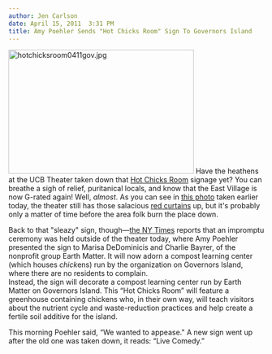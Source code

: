 ```yaml
---
author: Jen Carlson
date: April 15, 2011  3:31 PM
title: Amy Poehler Sends "Hot Chicks Room" Sign To Governors Island
---
```


<p><span class="mt-enclosure mt-enclosure-image" style="display: inline;"> <img alt="hotchicksroom0411gov.jpg" src="https://web.archive.org/web/20110516025749im_/http://gothamist.com/attachments/arts_jen/hotchicksroom0411gov.jpg" width="365" height="244" class="image-right"> </span>Have the heathens at the UCB Theater taken down that <a href="https://web.archive.org/web/20110516025749/http://gothamist.com/2011/03/17/hot_chicks_room.php">Hot Chicks Room</a> signage yet? You can breathe a sigh of relief, puritanical locals, and know that the East Village is now G-rated again! Well, <em>almost</em>. As you can see in <a href="https://web.archive.org/web/20110516025749/http://evgrieve.com/2011/04/hot-chicks-room-sign-will-now-bring.html">this photo</a> taken earlier today, the theater still has those salacious <a href="https://web.archive.org/web/20110516025749/http://gothamist.com/2011/03/30/local_comedy_venue_trying_to_turn_e.php">red curtains</a> up, but it&apos;s probably only a matter of time before the area folk burn the place down.</p>

<p>Back to that &quot;sleazy&quot; sign, though&#x2014;<a href="https://web.archive.org/web/20110516025749/http://artsbeat.blogs.nytimes.com/2011/04/15/tempest-in-a-compost-heap-controversial-comedy-sign-gets-a-funny-new-home/?partner=rss&amp;emc=rss">the NY Times</a> reports that an impromptu ceremony was held outside of the theater today, where Amy Poehler presented the sign to Marisa DeDominicis and Charlie Bayrer, of the nonprofit group Earth Matter. It will now adorn a compost learning center (which houses <em>chick</em>ens) run by the organization on Governors Island, where there are no residents to complain.<br>
Instead, the sign will decorate a compost learning center run by Earth Matter on Governors Island. This &#x201C;Hot Chicks Room&#x201D; will feature a greenhouse containing chickens who, in their own way, will teach visitors about the nutrient cycle and waste-reduction practices and help create a fertile soil additive for the island.</p>

<p>This morning Poehler said, &#x201C;We wanted to appease.&quot; A new sign went up after the old one was taken down, it reads: &#x201C;Live Comedy.&#x201D;</p>
